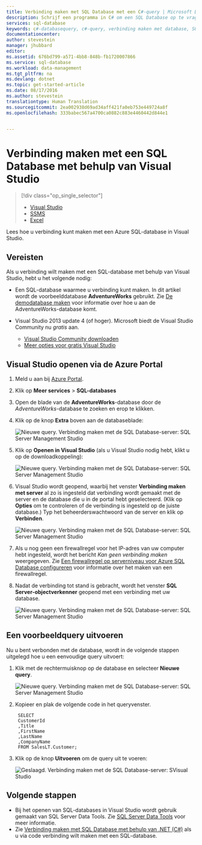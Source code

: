 ```yaml
---
title: Verbinding maken met SQL Database met een C#-query | Microsoft Docs
description: Schrijf een programma in C# om een SQL Database op te vragen en hiermee verbinding te maken. Informatie over IP-adressen, verbindingsreeksen, beveiligde aanmelding en gratis Visual Studio.
services: sql-database
keywords: c#-databasequery, c#-query, verbinding maken met database, SQL C#
documentationcenter: 
author: stevestein
manager: jhubbard
editor: 
ms.assetid: 676bd799-a571-4bb8-848b-fb1720007866
ms.service: sql-database
ms.workload: data-management
ms.tgt_pltfrm: na
ms.devlang: dotnet
ms.topic: get-started-article
ms.date: 08/17/2016
ms.author: stevestein
translationtype: Human Translation
ms.sourcegitcommit: 2ea002938d69ad34aff421fa0eb753e449724a8f
ms.openlocfilehash: 333babec567a4700ca0882c883e4460442d844e1


---
```

# <a name="connect-to-a-sql-database-with-visual-studio"></a>Verbinding maken met een SQL Database met behulp van Visual Studio
> [!div class="op_single_selector"]
> * [Visual Studio](sql-database-connect-query.md)
> * [SSMS](sql-database-connect-query-ssms.md)
> * [Excel](sql-database-connect-excel.md)
> 
> 

Lees hoe u verbinding kunt maken met een Azure SQL-database in Visual Studio. 

## <a name="prerequisites"></a>Vereisten
Als u verbinding wilt maken met een SQL-database met behulp van Visual Studio, hebt u het volgende nodig: 

* Een SQL-database waarmee u verbinding kunt maken. In dit artikel wordt de voorbeelddatabase **AdventureWorks** gebruikt. Zie [De demodatabase maken](sql-database-get-started.md) voor informatie over hoe u aan de AdventureWorks-database komt.
* Visual Studio 2013 update 4 (of hoger). Microsoft biedt de Visual Studio Community nu *gratis* aan.
  
  * [Visual Studio Community downloaden](http://www.visualstudio.com/products/visual-studio-community-vs)
  * [Meer opties voor gratis Visual Studio](http://www.visualstudio.com/products/free-developer-offers-vs.aspx)

## <a name="open-visual-studio-from-the-azure-portal"></a>Visual Studio openen via de Azure Portal
1. Meld u aan bij [Azure Portal](https://portal.azure.com/).
2. Klik op **Meer services** > **SQL-databases**
3. Open de blade van de **AdventureWorks**-database door de *AdventureWorks*-database te zoeken en erop te klikken.
4. Klik op de knop **Extra** boven aan de databaseblade:
   
    ![Nieuwe query. Verbinding maken met de SQL Database-server: SQL Server Management Studio](./media/sql-database-connect-query/tools.png)
5. Klik op **Openen in Visual Studio** (als u Visual Studio nodig hebt, klikt u op de downloadkoppeling):
   
    ![Nieuwe query. Verbinding maken met de SQL Database-server: SQL Server Management Studio](./media/sql-database-connect-query/open-in-vs.png)
6. Visual Studio wordt geopend, waarbij het venster **Verbinding maken met server** al zo is ingesteld dat verbinding wordt gemaakt met de server en de database die u in de portal hebt geselecteerd.  (Klik op **Opties** om te controleren of de verbinding is ingesteld op de juiste database.) Typ het beheerderswachtwoord van de server en klik op **Verbinden**.

    ![Nieuwe query. Verbinding maken met de SQL Database-server: SQL Server Management Studio](./media/sql-database-connect-query/connect.png)


1. Als u nog geen een firewallregel voor het IP-adres van uw computer hebt ingesteld, wordt het bericht *Kan geen verbinding maken* weergegeven. Zie [Een firewallregel op serverniveau voor Azure SQL Database configureren](sql-database-configure-firewall-settings.md) voor informatie over het maken van een firewallregel.
2. Nadat de verbinding tot stand is gebracht, wordt het venster **SQL Server-objectverkenner** geopend met een verbinding met uw database.
   
    ![Nieuwe query. Verbinding maken met de SQL Database-server: SQL Server Management Studio](./media/sql-database-connect-query/sql-server-object-explorer.png)

## <a name="run-a-sample-query"></a>Een voorbeeldquery uitvoeren
Nu u bent verbonden met de database, wordt in de volgende stappen uitgelegd hoe u een eenvoudige query uitvoert:

1. Klik met de rechtermuisknop op de database en selecteer **Nieuwe query**.
   
    ![Nieuwe query. Verbinding maken met de SQL Database-server: SQL Server Management Studio](./media/sql-database-connect-query/new-query.png)
2. Kopieer en plak de volgende code in het queryvenster.
   
        SELECT
        CustomerId
        ,Title
        ,FirstName
        ,LastName
        ,CompanyName
        FROM SalesLT.Customer;
3. Klik op de knop **Uitvoeren** om de query uit te voeren:
   
    ![Geslaagd. Verbinding maken met de SQL Database-server: SVisual Studio](./media/sql-database-connect-query/run-query.png)

## <a name="next-steps"></a>Volgende stappen
* Bij het openen van SQL-databases in Visual Studio wordt gebruik gemaakt van SQL Server Data Tools. Zie [SQL Server Data Tools](https://msdn.microsoft.com/library/hh272686.aspx) voor meer informatie.
* Zie [Verbinding maken met SQL Database met behulp van .NET (C#)](sql-database-develop-dotnet-simple.md) als u via code verbinding wilt maken met een SQL-database.




<!--HONumber=Nov16_HO2-->


